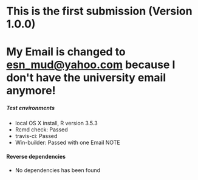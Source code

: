 # This is the first submission (Version 1.0.0)
# My Email is changed to esn_mud@yahoo.com because I don't have the university email anymore!


##### Test environments
* local OS X install, R version 3.5.3 
* Rcmd check: Passed 
* travis-ci: Passed
* Win-builder: Passed with one Email NOTE


#### Reverse dependencies
* No dependencies has been found













